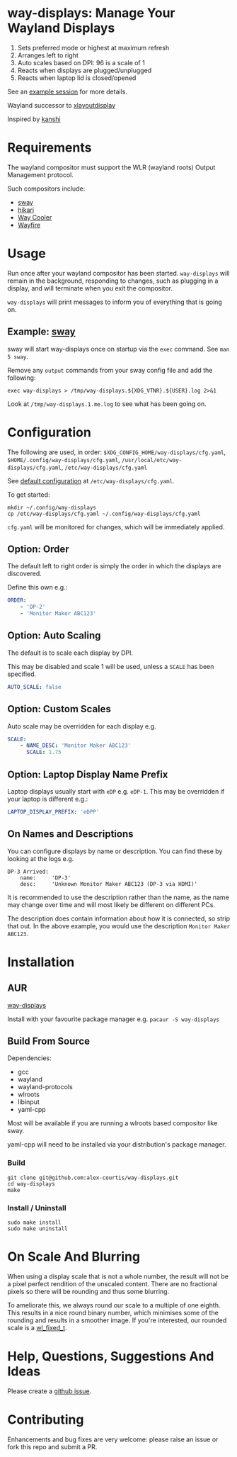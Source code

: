 # way-displays: Manage Your Wayland Displays

1. Sets preferred mode or highest at maximum refresh
1. Arranges left to right
1. Auto scales based on DPI: 96 is a scale of 1
1. Reacts when displays are plugged/unplugged
1. Reacts when laptop lid is closed/opened

See an [example session](doc/example-session.md) for more details.

Wayland successor to [xlayoutdisplay](https://github.com/alex-courtis/xlayoutdisplay)

Inspired by [kanshi](https://sr.ht/~emersion/kanshi/)

# Requirements

The wayland compositor must support the WLR (wayland roots) Output Management protocol.

Such compositors include:
* [sway](https://swaywm.org/)
* [hikari](https://hikari.acmelabs.space)
* [Way Cooler](http://way-cooler.org/)
* [Wayfire](https://github.com/WayfireWM/wayfire)

# Usage

Run once after your wayland compositor has been started. `way-displays` will remain in the background, responding to changes, such as plugging in a display, and will terminate when you exit the compositor.

`way-displays` will print messages to inform you of everything that is going on.

## Example: [sway](https://swaywm.org/)

sway will start way-displays once on startup via the `exec` command. See `man 5 sway`.

Remove any `output` commands from your sway config file and add the following:
```
exec way-displays > /tmp/way-displays.${XDG_VTNR}.${USER}.log 2>&1
```

Look at `/tmp/way-displays.1.me.log` to see what has been going on.

# Configuration

The following are used, in order: `$XDG_CONFIG_HOME/way-displays/cfg.yaml`, `$HOME/.config/way-displays/cfg.yaml`, `/usr/local/etc/way-displays/cfg.yaml`, `/etc/way-displays/cfg.yaml`

See [default configuration](cfg.yaml) at `/etc/way-displays/cfg.yaml`.

To get started:
```
mkdir ~/.config/way-displays
cp /etc/way-displays/cfg.yaml ~/.config/way-displays/cfg.yaml
```

`cfg.yaml` will be monitored for changes, which will be immediately applied.

## Option: Order

The default left to right order is simply the order in which the displays are discovered.

Define this own e.g.:
```yaml
ORDER:
    - 'DP-2'
    - 'Monitor Maker ABC123'
```

## Option: Auto Scaling

The default is to scale each display by DPI.

This may be disabled and scale 1 will be used, unless a `SCALE` has been specified.

```yaml
AUTO_SCALE: false
```

## Option: Custom Scales

Auto scale may be overridden for each display e.g.
```yaml
SCALE:
    - NAME_DESC: 'Monitor Maker ABC123'
      SCALE: 1.75
```

## Option: Laptop Display Name Prefix

Laptop displays usually start with `eDP` e.g. `eDP-1`. This may be overridden if your laptop is different e.g.:
```yaml
LAPTOP_DISPLAY_PREFIX: 'eDPP'
```

## On Names and Descriptions

You can configure displays by name or description. You can find these by looking at the logs e.g.
```
DP-3 Arrived:
    name:     'DP-3'
    desc:     'Unknown Monitor Maker ABC123 (DP-3 via HDMI)'
```

It is recommended to use the description rather than the name, as the name may change over time and will most likely be different on different PCs.

The description does contain information about how it is connected, so strip that out. In the above example, you would use the description `Monitor Maker ABC123`.

# Installation

## AUR

[way-displays](https://aur.archlinux.org/packages/way-displays/)

Install with your favourite package manager e.g. `pacaur -S way-displays`

## Build From Source

Dependencies:
* gcc
* wayland
* wayland-protocols
* wlroots
* libinput
* yaml-cpp

Most will be available if you are running a wlroots based compositor like sway.

yaml-cpp will need to be installed via your distribution's package manager.

### Build

```
git clone git@github.com:alex-courtis/way-displays.git
cd way-displays
make
```

### Install / Uninstall

```
sudo make install
sudo make uninstall
```

# On Scale And Blurring

When using a display scale that is not a whole number, the result will not be a pixel perfect rendition of the unscaled content. There are no fractional pixels so there will be rounding and thus some blurring.

To ameliorate this, we always round our scale to a multiple of one eighth. This results in a nice round binary number, which minimises some of the rounding and results in a smoother image. If you're interested, our rounded scale is a [wl_fixed_t](https://wayland.freedesktop.org/docs/html/apb.html).

# Help, Questions, Suggestions And Ideas

Please create a [github issue](https://github.com/alex-courtis/way-displays/issues).

# Contributing

Enhancements and bug fixes are very welcome: please raise an issue or fork this repo and submit a PR.

